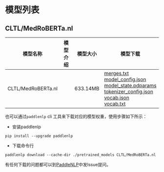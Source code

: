 #  模型列表

## CLTL/MedRoBERTa.nl

| 模型名称 | 模型介绍 | 模型大小  | 模型下载 |
| --- | --- | --- | --- |
|CLTL/MedRoBERTa.nl|  | 633.14MB | [merges.txt](https://bj.bcebos.com/paddlenlp/models/community/CLTL/MedRoBERTa.nl/merges.txt)<br>[model_config.json](https://bj.bcebos.com/paddlenlp/models/community/CLTL/MedRoBERTa.nl/model_config.json)<br>[model_state.pdparams](https://bj.bcebos.com/paddlenlp/models/community/CLTL/MedRoBERTa.nl/model_state.pdparams)<br>[tokenizer_config.json](https://bj.bcebos.com/paddlenlp/models/community/CLTL/MedRoBERTa.nl/tokenizer_config.json)<br>[vocab.json](https://bj.bcebos.com/paddlenlp/models/community/CLTL/MedRoBERTa.nl/vocab.json)<br>[vocab.txt](https://bj.bcebos.com/paddlenlp/models/community/CLTL/MedRoBERTa.nl/vocab.txt) |

也可以通过`paddlenlp` cli 工具来下载对应的模型权重，使用步骤如下所示：

* 安装paddlenlp

```shell
pip install --upgrade paddlenlp
```

* 下载命令行

```shell
paddlenlp download --cache-dir ./pretrained_models CLTL/MedRoBERTa.nl
```

有任何下载的问题都可以到[PaddleNLP](https://github.com/PaddlePaddle/PaddleNLP)中发Issue提问。